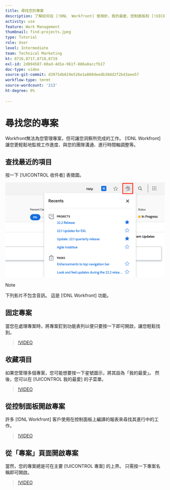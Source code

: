 ```yaml
---
title: 尋找您的專案
description: 了解如何在 [!DNL  Workfront] 使用針、我的最愛、控制面板和 [!UICONTROL 專案] 頁面。
activity: use
feature: Work Management
thumbnail: find-projects.jpeg
type: Tutorial
role: User
level: Intermediate
team: Technical Marketing
kt: 8716,8717,8718,8719
exl-id: 2d894587-60ad-4d1e-961f-886a8accfb17
doc-type: video
source-git-commit: d39754b619e526e1a869deedb38dd2f2b43aee57
workflow-type: tm+mt
source-wordcount: '213'
ht-degree: 0%

---
```


# 尋找您的專案

Workfront無法為您管理專案，但可讓您洞察所完成的工作。 [!DNL Workfront] 讓您更輕鬆地監視工作進度、與您的團隊溝通、進行時間軸調整等。

<!---
In this section, you will learn how to:

Find your projects in [!DNL Workfront]
Make your project visible to stakeholders
Find project communications
Use [!DNL Workfront] features when reviewing the task list to monitor project progress
--->

## 查找最近的項目

按一下 [!UICONTROL 收件者] 表徵圖。

![[!UICONTROL 狀態] 項目標題中展開的欄位](assets/recents.png)

>[!NOTE]
>
>下列影片不包含音訊。 這是 [!DNL Workfront] 功能。

## 固定專案

當您在處理專案時，將專案釘到功能表列以便只要按一下即可開啟，讓您輕鬆找到。

>[!VIDEO](https://video.tv.adobe.com/v/335038/?quality=12)

## 收藏項目

如果您管理多個專案，您可能想要按一下星號圖示，將其設為「我的最愛」。 然後，您可以在 [!UICONTROL 我的最愛] 的子菜單。

>[!VIDEO](https://video.tv.adobe.com/v/335039/?quality=12)


## 從控制面板開啟專案

許多 [!DNL Workfront] 客戶使用在控制面板上編譯的報表來尋找其進行中的工作。

>[!VIDEO](https://video.tv.adobe.com/v/335041/?quality=12)


## 從「專案」頁面開啟專案

當然，您的專案總是可在主要 [!UICONTROL 專案] 的上界。 只需按一下專案名稱即可開啟。

>[!VIDEO](https://video.tv.adobe.com/v/335040/?quality=12)

